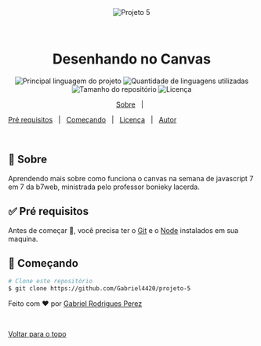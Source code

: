 <div align="center" id="top"> 
  <img src="./HomeApp" alt="Projeto 5" />

  &#xa0;

  <!-- <a href="https://projeto5.netlify.com">Demo</a> -->
</div>

<h1 align="center">Desenhando no Canvas</h1>

<p align="center">
  <img alt="Principal linguagem do projeto" src="https://img.shields.io/github/languages/top/Gabriel4420/projeto-5?color=56BEB8">

  <img alt="Quantidade de linguagens utilizadas" src="https://img.shields.io/github/languages/count/Gabriel4420/projeto-5?color=56BEB8">

  <img alt="Tamanho do repositório" src="https://img.shields.io/github/repo-size/Gabriel4420/projeto-5?color=56BEB8">

  <img alt="Licença" src="https://img.shields.io/github/license/Gabriel4420/projeto-5?color=56BEB8">

 
</p>


<p align="center">
  <a href="#dart-sobre">Sobre</a> &#xa0; | &#xa0; 
 
  <a href="#white_check_mark-pré-requesitos">Pré requisitos</a> &#xa0; | &#xa0;
  <a href="#checkered_flag-começando">Começando</a> &#xa0; | &#xa0;
  <a href="#memo-licença">Licença</a> &#xa0; | &#xa0;
  <a href="https://github.com/Gabriel4420" target="_blank">Autor</a>
</p>

<br>

## :dart: Sobre ##

Aprendendo mais sobre como funciona o canvas na semana de javascript 7 em 7 da b7web, ministrada pelo professor bonieky lacerda.



## :white_check_mark: Pré requisitos ##

Antes de começar :checkered_flag:, você precisa ter o [Git](https://git-scm.com) e o [Node](https://nodejs.org/en/) instalados em sua maquina.

## :checkered_flag: Começando ##

```bash
# Clone este repositório
$ git clone https://github.com/Gabriel4420/projeto-5


```


Feito com :heart: por <a href="https://github.com/Gabriel4420" target="_blank">Gabriel Rodrigues Perez</a>

&#xa0;

<a href="#top">Voltar para o topo</a>
